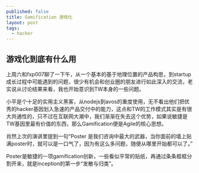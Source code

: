 ```yaml
---
published: false
title: Gamification 游戏化
layout: post
tags: 
  - hacker
---
```


## 游戏化到底有什么用

上周六和fxp007聊了一下午，从一个基本的基于地理位置的产品构思，到startup成长过程中可能遇到的问题，很少有机会和创业圈的朋友进行如此深入的交流，老实说从讨论结果来看，我也开始意识到TW本身的一些问题。

小平是个十足的实用主义黑客，从nodejs到avos的重度使用，无不看出他们把优秀的hacker基因划入急速的产品交付中的能力，这点和TW的工作模式其实是有很大共通性的，只不过在互联网大潮中，我们渐渐在失去这个优势，如果说敏捷是TW基因里最有价值的东西，那么Gamification便是Agile的核心思想。

肖然上次的演讲里提到一句“Poster 是我们咨询中最大的武器，当你面前的墙上贴满poster时，就可以是一口气了，因为有这么多问题，随便从哪里开始都可以了。”

Poster是敏捷的一项gamification创新，一些看似平常的贴纸，再通过条条框框分割开来，就是inception的第一步“发散与归类”。
